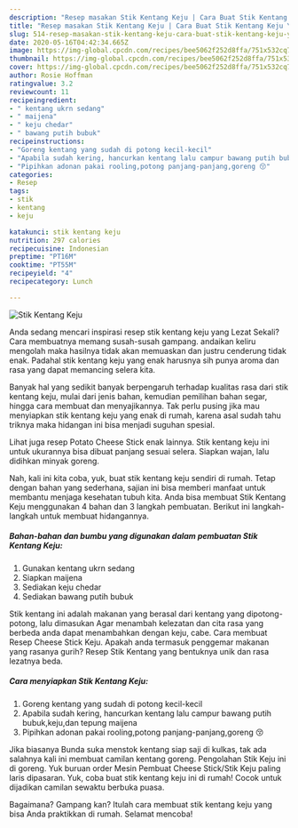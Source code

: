 ```yaml
---
description: "Resep masakan Stik Kentang Keju | Cara Buat Stik Kentang Keju Yang Enak Banget"
title: "Resep masakan Stik Kentang Keju | Cara Buat Stik Kentang Keju Yang Enak Banget"
slug: 514-resep-masakan-stik-kentang-keju-cara-buat-stik-kentang-keju-yang-enak-banget
date: 2020-05-16T04:42:34.665Z
image: https://img-global.cpcdn.com/recipes/bee5062f252d8ffa/751x532cq70/stik-kentang-keju-foto-resep-utama.jpg
thumbnail: https://img-global.cpcdn.com/recipes/bee5062f252d8ffa/751x532cq70/stik-kentang-keju-foto-resep-utama.jpg
cover: https://img-global.cpcdn.com/recipes/bee5062f252d8ffa/751x532cq70/stik-kentang-keju-foto-resep-utama.jpg
author: Rosie Hoffman
ratingvalue: 3.2
reviewcount: 11
recipeingredient:
- " kentang ukrn sedang"
- " maijena"
- " keju chedar"
- " bawang putih bubuk"
recipeinstructions:
- "Goreng kentang yang sudah di potong kecil-kecil"
- "Apabila sudah kering, hancurkan kentang lalu campur bawang putih bubuk,keju,dan tepung maijena"
- "Pipihkan adonan pakai rooling,potong panjang-panjang,goreng 😚"
categories:
- Resep
tags:
- stik
- kentang
- keju

katakunci: stik kentang keju 
nutrition: 297 calories
recipecuisine: Indonesian
preptime: "PT16M"
cooktime: "PT55M"
recipeyield: "4"
recipecategory: Lunch

---
```



![Stik Kentang Keju](https://img-global.cpcdn.com/recipes/bee5062f252d8ffa/751x532cq70/stik-kentang-keju-foto-resep-utama.jpg)

Anda sedang mencari inspirasi resep stik kentang keju yang Lezat Sekali? Cara membuatnya memang susah-susah gampang. andaikan keliru mengolah maka hasilnya tidak akan memuaskan dan justru cenderung tidak enak. Padahal stik kentang keju yang enak harusnya sih punya aroma dan rasa yang dapat memancing selera kita.

Banyak hal yang sedikit banyak berpengaruh terhadap kualitas rasa dari stik kentang keju, mulai dari jenis bahan, kemudian pemilihan bahan segar, hingga cara membuat dan menyajikannya. Tak perlu pusing jika mau menyiapkan stik kentang keju yang enak di rumah, karena asal sudah tahu triknya maka hidangan ini bisa menjadi suguhan spesial.

Lihat juga resep Potato Cheese Stick enak lainnya. Stik kentang keju ini untuk ukurannya bisa dibuat panjang sesuai selera. Siapkan wajan, lalu didihkan minyak goreng.


Nah, kali ini kita coba, yuk, buat stik kentang keju sendiri di rumah. Tetap dengan bahan yang sederhana, sajian ini bisa memberi manfaat untuk membantu menjaga kesehatan tubuh kita. Anda bisa membuat Stik Kentang Keju menggunakan 4 bahan dan 3 langkah pembuatan. Berikut ini langkah-langkah untuk membuat hidangannya.

<!--inarticleads1-->

##### Bahan-bahan dan bumbu yang digunakan dalam pembuatan Stik Kentang Keju:

1. Gunakan  kentang ukrn sedang
1. Siapkan  maijena
1. Sediakan  keju chedar
1. Sediakan  bawang putih bubuk


Stik kentang ini adalah makanan yang berasal dari kentang yang dipotong-potong, lalu dimasukan Agar menambah kelezatan dan cita rasa yang berbeda anda dapat menambahkan dengan keju, cabe. Cara membuat Resep Cheese Stick Keju. Apakah anda termasuk penggemar makanan yang rasanya gurih? Resep Stik Kentang yang bentuknya unik dan rasa lezatnya beda. 

<!--inarticleads2-->

##### Cara menyiapkan Stik Kentang Keju:

1. Goreng kentang yang sudah di potong kecil-kecil
1. Apabila sudah kering, hancurkan kentang lalu campur bawang putih bubuk,keju,dan tepung maijena
1. Pipihkan adonan pakai rooling,potong panjang-panjang,goreng 😚


Jika biasanya Bunda suka menstok kentang siap saji di kulkas, tak ada salahnya kali ini membuat camilan kentang goreng. Pengolahan Stik Keju ini di goreng. Yuk buruan order Mesin Pembuat Cheese Stick/Stik Keju paling laris dipasaran. Yuk, coba buat stik kentang keju ini di rumah! Cocok untuk dijadikan camilan sewaktu berbuka puasa. 

Bagaimana? Gampang kan? Itulah cara membuat stik kentang keju yang bisa Anda praktikkan di rumah. Selamat mencoba!
